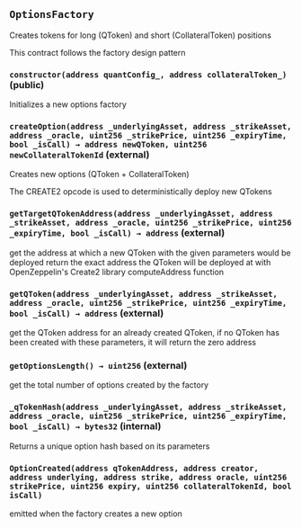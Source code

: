 ## `OptionsFactory`

Creates tokens for long (QToken) and short (CollateralToken) positions


This contract follows the factory design pattern


### `constructor(address quantConfig_, address collateralToken_)` (public)

Initializes a new options factory




### `createOption(address _underlyingAsset, address _strikeAsset, address _oracle, uint256 _strikePrice, uint256 _expiryTime, bool _isCall) → address newQToken, uint256 newCollateralTokenId` (external)

Creates new options (QToken + CollateralToken)


The CREATE2 opcode is used to deterministically deploy new QTokens


### `getTargetQTokenAddress(address _underlyingAsset, address _strikeAsset, address _oracle, uint256 _strikePrice, uint256 _expiryTime, bool _isCall) → address` (external)

get the address at which a new QToken with the given parameters would be deployed
return the exact address the QToken will be deployed at with OpenZeppelin's Create2
library computeAddress function




### `getQToken(address _underlyingAsset, address _strikeAsset, address _oracle, uint256 _strikePrice, uint256 _expiryTime, bool _isCall) → address` (external)

get the QToken address for an already created QToken, if no QToken has been created
with these parameters, it will return the zero address




### `getOptionsLength() → uint256` (external)

get the total number of options created by the factory




### `_qTokenHash(address _underlyingAsset, address _strikeAsset, address _oracle, uint256 _strikePrice, uint256 _expiryTime, bool _isCall) → bytes32` (internal)

Returns a unique option hash based on its parameters





### `OptionCreated(address qTokenAddress, address creator, address underlying, address strike, address oracle, uint256 strikePrice, uint256 expiry, uint256 collateralTokenId, bool isCall)`

emitted when the factory creates a new option



